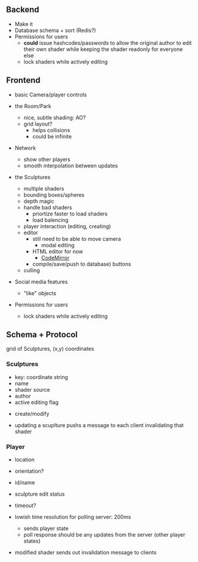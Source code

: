 
## Backend
- Make it
- Database schema + sort (Redis?)
- Permissions for users
	- __could__ issue hashcodes/passwords to allow the original author to edit their own shader while keeping the shader readonly for everyone else
	- lock shaders while actively editing

## Frontend
- basic Camera/player controls
- the Room/Park
	- nice, subtle shading: AO?
	- grid layout?
		 - helps collisions
		 - could be infinite
- Network
	- show other players
	- smooth interpolation between updates
- the Sculptures
	- multiple shaders
	- bounding boxes/spheres
	- depth magic
	- handle bad shaders
		- priortize faster to load shaders
		- load balencing
	- player interaction (editing, creating)
	- editor
		- still need to be able to move camera
			- modal editing
		- HTML editor for now
			- [CodeMirror](http://codemirror.net)
		- compile/save(push to database) buttons
	- culling
	
- Social media features  
	- "like" objects

- Permissions for users
	- lock shaders while actively editing


## Schema + Protocol

grid of Sculptures, (x,y) coordinates

### Sculptures
- key: coordinate string
- name
- shader source
- author
- active editing flag
+ create/modify
* updating a scuplture pushs a message to each client invalidating that shader

### Player
- location 
- orientation?
- id/name
- sculpture edit status
- timeout?

- lowish time resolution for polling server: 200ms
	- sends player state
	- poll response should be any updates from the server (other player states)
- modified shader sends out invalidation message to clients

